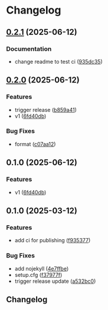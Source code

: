 # Changelog

## [0.2.1](https://github.com/graeter-group/kimmdy-hydrolysis/compare/v0.2.0...v0.2.1) (2025-06-12)


### Documentation

* change readme to test ci ([935dc35](https://github.com/graeter-group/kimmdy-hydrolysis/commit/935dc3539ac86ebaecdbdf7655e7bb8fbac64799))

## [0.2.0](https://github.com/graeter-group/kimmdy-hydrolysis/compare/v0.1.0...v0.2.0) (2025-06-12)


### Features

* trigger release ([b859a41](https://github.com/graeter-group/kimmdy-hydrolysis/commit/b859a419f05908dbbe032f9046ec155db7f38533))
* v1 ([6fd40db](https://github.com/graeter-group/kimmdy-hydrolysis/commit/6fd40dbc87e4bfdc5a82a64d9681fb5884d91c90))


### Bug Fixes

* format ([c07aa12](https://github.com/graeter-group/kimmdy-hydrolysis/commit/c07aa12885b2f26798d589bb367e3220bee8b668))

## 0.1.0 (2025-06-12)


### Features

* v1 ([6fd40db](https://github.com/graeter-group/kimmdy-hydrolysis/commit/6fd40dbc87e4bfdc5a82a64d9681fb5884d91c90))

## 0.1.0 (2025-03-12)


### Features

* add ci for publishing ([f935377](https://github.com/graeter-group/kimmdy-hydrolysis/commit/f9353771155923dab4dcb72f7c93deb825e72e6e))


### Bug Fixes

* add nojekyll ([4e7ffbe](https://github.com/graeter-group/kimmdy-hydrolysis/commit/4e7ffbed7a77a619939095620723d43c5839d44c))
* setup.cfg ([f37977f](https://github.com/graeter-group/kimmdy-hydrolysis/commit/f37977f9a4bf7eda0ce5d432456bd171bd810c77))
* trigger release update ([a532bc0](https://github.com/graeter-group/kimmdy-hydrolysis/commit/a532bc04d6dbca71b529cad04a574f320c5965ce))

## Changelog
